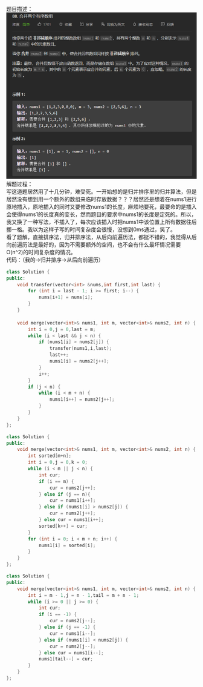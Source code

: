 题目描述：  
![image](/basical/array/image/image37.png)  
解题过程：  
写这道题居然用了十几分钟，难受死。一开始想的是归并排序里的归并算法，但是居然没有想到用一个额外的数组来临时存放数据？？？居然还是想着在nums1进行原地插入，原地插入的同时又要修改nums1的长度，麻烦地要死，最要命的是插入会使得nums1的长度真的变长，然而题目的要求中nums1的长度是定死的。所以，我又换了一种写法，不插入了，每次应该插入时把nums1中该位置上所有数据往后挪一格。我以为这样子写的时间复杂度会很慢，没想到0ms通过，笑了。  
看了题解，直接排序法，归并排序法，从后向前遍历法，都挺不错的，我觉得从后向前遍历法是最好的，因为不需要额外的空间，也不会有什么最坏情况需要O(n^2)的时间复杂度的情况。  
代码：（我的→归并排序→从后向前遍历）  
```cpp
class Solution {
public:
    void transfer(vector<int> &nums,int first,int last) {
        for (int i = last - 1; i >= first; i--) {
            nums[i+1] = nums[i];
        }
    }

    void merge(vector<int>& nums1, int m, vector<int>& nums2, int n) {
        int i = 0,j = 0,last = m;
        while (i < last && j < n) {
            if (nums1[i] > nums2[j]) {
                transfer(nums1,i,last);
                last++;
                nums1[i] = nums2[j++];
            }
            i++;
        }
        if (j < n) {
            while (i < m + n) {
                nums1[i++] = nums2[j++];
            }
        }
    }
};
```
```cpp
class Solution {
public:
    void merge(vector<int>& nums1, int m, vector<int>& nums2, int n) {
        int sorted[m+n];
        int i = 0,j = 0,k = 0;
        while (i < m || j < n) {
            int cur;
            if (i == m) {
                cur = nums2[j++];
            } else if (j == n){
                cur = nums1[i++];
            } else if (nums1[i] > nums2[j]) {
                cur = nums2[j++];
            } else cur = nums1[i++];
            sorted[k++] = cur;
        }
        for (int i = 0; i < m + n; i++) {
            nums1[i] = sorted[i];
        }
    }
};
```
```cpp
class Solution {
public:
    void merge(vector<int>& nums1, int m, vector<int>& nums2, int n) {
        int i = m - 1,j = n - 1,tail = m + n - 1;
        while (i >= 0 || j >= 0) {
            int cur;
            if (i == -1) {
                cur = nums2[j--];
            } else if (j == -1) {
                cur = nums1[i--];
            } else if (nums1[i] < nums2[j]) {
                cur = nums2[j--];
            } else cur = nums1[i--];
            nums1[tail--] = cur;
        }
    }
};
```